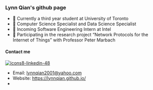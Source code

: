 ### Lynn Qian's github page

<!--
**lynnqian/lynnqian** is a ✨ _special_ ✨ repository because its `README.md` (this file) appears on your GitHub profile.

Here are some ideas to get you started:

- 🔭 I’m currently working on ...
- 🌱 I’m currently learning ...
- 👯 I’m looking to collaborate on ...
- 🤔 I’m looking for help with ...
- 💬 Ask me about ...
- 📫 How to reach me: ...
- 😄 Pronouns: ...
- ⚡ Fun fact: ...
-->

- :book: Currently a third year student at University of Toronto
- :bookmark_tabs: Computer Science Specialist and Data Science Specialist
- :briefcase: Incoming Software Engineering Intern at Intel
- :paperclip: Participating in the research project “Network Protocols for the Internet of Things” with Professor Peter Marbach

#### Contact me

[![icons8-linkedin-48](https://user-images.githubusercontent.com/33213104/157267438-a990aed2-cb35-489f-910c-3d645bf1683a.png)][1]

- Email: lynnqian2001@yahoo.com
- Website: https://lynnqian.github.io/
- 
[1]: https://www.linkedin.com/in/lynn-qian-0257791bb/
